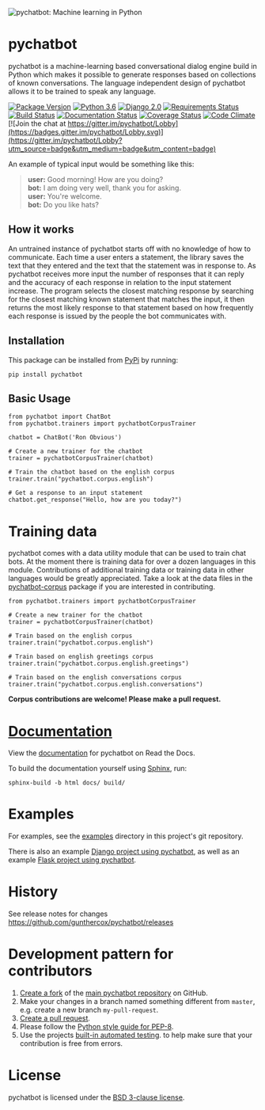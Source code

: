 ![pychatbot: Machine learning in Python](https://i.imgur.com/b3SCmGT.png)

# pychatbot

pychatbot is a machine-learning based conversational dialog engine build in
Python which makes it possible to generate responses based on collections of
known conversations. The language independent design of pychatbot allows it
to be trained to speak any language.

[![Package Version](https://img.shields.io/pypi/v/pychatbot.svg)](https://pypi.python.org/pypi/pychatbot/)
[![Python 3.6](https://img.shields.io/badge/python-3.6-blue.svg)](https://www.python.org/downloads/release/python-360/)
[![Django 2.0](https://img.shields.io/badge/Django-2.0-blue.svg)](https://docs.djangoproject.com/en/2.1/releases/2.0/)
[![Requirements Status](https://requires.io/github/gunthercox/pychatbot/requirements.svg?branch=master)](https://requires.io/github/gunthercox/pychatbot/requirements/?branch=master)
[![Build Status](https://travis-ci.org/gunthercox/pychatbot.svg?branch=master)](https://travis-ci.org/gunthercox/pychatbot)
[![Documentation Status](https://readthedocs.org/projects/pychatbot/badge/?version=stable)](http://pychatbot.readthedocs.io/en/stable/?badge=stable)
[![Coverage Status](https://img.shields.io/coveralls/gunthercox/pychatbot.svg)](https://coveralls.io/r/gunthercox/pychatbot)
[![Code Climate](https://codeclimate.com/github/gunthercox/pychatbot/badges/gpa.svg)](https://codeclimate.com/github/gunthercox/pychatbot)
[![Join the chat at https://gitter.im/pychatbot/Lobby](https://badges.gitter.im/pychatbot/Lobby.svg)](https://gitter.im/pychatbot/Lobby?utm_source=badge&utm_medium=badge&utm_content=badge)

An example of typical input would be something like this:

> **user:** Good morning! How are you doing?  
> **bot:**  I am doing very well, thank you for asking.  
> **user:** You're welcome.  
> **bot:** Do you like hats?  

## How it works

An untrained instance of pychatbot starts off with no knowledge of how to communicate. Each time a user enters a statement, the library saves the text that they entered and the text that the statement was in response to. As pychatbot receives more input the number of responses that it can reply and the accuracy of each response in relation to the input statement increase. The program selects the closest matching response by searching for the closest matching known statement that matches the input, it then returns the most likely response to that statement based on how frequently each response is issued by the people the bot communicates with.

## Installation

This package can be installed from [PyPi](https://pypi.python.org/pypi/pychatbot) by running:

```
pip install pychatbot
```

## Basic Usage

```
from pychatbot import ChatBot
from pychatbot.trainers import pychatbotCorpusTrainer

chatbot = ChatBot('Ron Obvious')

# Create a new trainer for the chatbot
trainer = pychatbotCorpusTrainer(chatbot)

# Train the chatbot based on the english corpus
trainer.train("pychatbot.corpus.english")

# Get a response to an input statement
chatbot.get_response("Hello, how are you today?")
```

# Training data

pychatbot comes with a data utility module that can be used to train chat bots.
At the moment there is training data for over a dozen languages in this module.
Contributions of additional training data or training data
in other languages would be greatly appreciated. Take a look at the data files
in the [pychatbot-corpus](https://github.com/gunthercox/pychatbot-corpus)
package if you are interested in contributing.

```
from pychatbot.trainers import pychatbotCorpusTrainer

# Create a new trainer for the chatbot
trainer = pychatbotCorpusTrainer(chatbot)

# Train based on the english corpus
trainer.train("pychatbot.corpus.english")

# Train based on english greetings corpus
trainer.train("pychatbot.corpus.english.greetings")

# Train based on the english conversations corpus
trainer.train("pychatbot.corpus.english.conversations")
```

**Corpus contributions are welcome! Please make a pull request.**

# [Documentation](https://pychatbot.readthedocs.io/)

View the [documentation](https://pychatbot.readthedocs.io/)
for pychatbot on Read the Docs.

To build the documentation yourself using [Sphinx](http://www.sphinx-doc.org/), run:

```
sphinx-build -b html docs/ build/
```

# Examples

For examples, see the [examples](https://github.com/gunthercox/pychatbot/tree/master/examples)
directory in this project's git repository.

There is also an example [Django project using pychatbot](https://github.com/gunthercox/pychatbot/tree/master/examples), as well as an example [Flask project using pychatbot](https://github.com/chamkank/flask-pychatbot).

# History

See release notes for changes https://github.com/gunthercox/pychatbot/releases

# Development pattern for contributors

1. [Create a fork](https://help.github.com/articles/fork-a-repo/) of
   the [main pychatbot repository](https://github.com/gunthercox/pychatbot) on GitHub.
2. Make your changes in a branch named something different from `master`, e.g. create
   a new branch `my-pull-request`.
3. [Create a pull request](https://help.github.com/articles/creating-a-pull-request/).
4. Please follow the [Python style guide for PEP-8](https://www.python.org/dev/peps/pep-0008/).
5. Use the projects [built-in automated testing](https://pychatbot.readthedocs.io/en/latest/testing.html).
   to help make sure that your contribution is free from errors.

# License

pychatbot is licensed under the [BSD 3-clause license](https://opensource.org/licenses/BSD-3-Clause).
